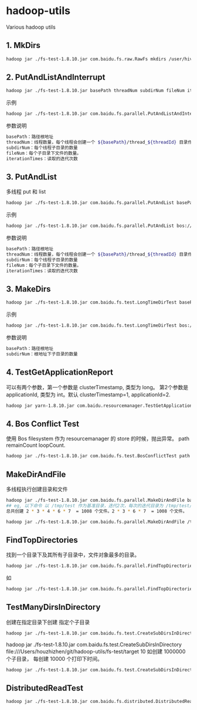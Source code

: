 # hadoop-utils
Various hadoop utils

## 1. MkDirs
```bash
hadoop jar ./fs-test-1.8.10.jar com.baidu.fs.raw.RawFs mkdirs /user/hive
```

## 2. PutAndListAndInterrupt

```bash
hadoop jar ./fs-test-1.8.10.jar basePath threadNum subdirNum fileNum iterationTimes
```
示例
```bash
hadoop jar ./fs-test-1.8.10.jar com.baidu.fs.parallel.PutAndListAndInterrupt hdfs://master-4b115ab:8020/base 100 1 100 100
```

参数说明
```bash
basePath：路径根地址
threadNum：线程数量，每个线程会创建一个 ${basePath}/thread_${threadId} 目录作为子线程的根目录。
subdirNum：每个线程子目录的数量
fileNum：每个子目录下文件的数量。
iterationTimes：读取的迭代次数
```

## 3. PutAndList
多线程 put 和 list
```bash
hadoop jar ./fs-test-1.8.10.jar com.baidu.fs.parallel.PutAndList basePath threadNum subdirNum fileNum iterationTimes
```
示例
```bash
hadoop jar ./fs-test-1.8.10.jar com.baidu.fs.parallel.PutAndList bos://bmr-rd-wh/houzhizhen/test 1 2000 1 1
```
参数说明
```bash
basePath：路径根地址
threadNum：线程数量，每个线程会创建一个 ${basePath}/thread_${threadId} 目录作为子线程的根目录。
subdirNum：每个线程子目录的数量
fileNum：每个子目录下文件的数量。
iterationTimes：读取的迭代次数
```
## 3. MakeDirs

```bash
hadoop jar ./fs-test-1.8.10.jar com.baidu.fs.test.LongTimeDirTest basePath subdirNum
```
示例
```bash
hadoop jar ./fs-test-1.8.10.jar com.baidu.fs.test.LongTimeDirTest bos://bmr-rd-wh/houzhizhen/test  2000 
```
参数说明
```bash
basePath：路径根地址
subdirNum：根地址下子目录的数量
```

## 4. TestGetApplicationReport
可以有两个参数，第一个参数是 clusterTimestamp, 类型为 long。 第2个参数是 applicationId, 类型为 int。默认 clusterTimestamp=1, applicationId=2.
```bash
hadoop jar yarn-1.8.10.jar com.baidu.resourcemanager.TestGetApplicationReport
```

## 4. Bos Conflict Test
使用 Bos filesystem 作为 resourcemanager 的 store 的时候，抛出异常。
path remainCount loopCount.


```bash
hadoop jar ./fs-test-1.8.10.jar com.baidu.fs.test.BosConflictTest path remainCount loopCount
```

## MakeDirAndFile
多线程执行创建目录和文件

```bash
hadoop jar ./fs-test-1.8.10.jar com.baidu.fs.parallel.MakeDirAndFile baseDir iteratorTime threadNum fileNumPerDir fileLength level0DirNum, ... , levelNFileNum
## eg, 以下命令 以 /tmp/test 作为基准目录，迭代2次，每次的迭代目录为 /tmp/test/d[0-1]。每次迭代使用 3 个线程，每个线程以 /tmp/test/d[0-1]/d[0-2] 作为基准目录。4 每个目录文件的个数, 5是文件的长度;6，7 是每个线程创建的目录.
总共创建 2 * 3 * 4 * 6 * 7  = 1008 个文件。2 * 3 * 6 * 7  = 1008 个文件。

hadoop jar ./fs-test-1.8.10.jar com.baidu.fs.parallel.MakeDirAndFile /tmp/test 2 3 4 5 6 7
```

## FindTopDirectories
找到一个目录下及其所有子目录中，文件对象最多的目录。

```bash
hadoop jar ./fs-test-1.8.10.jar com.baidu.fs.parallel.FindTopDirectories path topN
```
如
```bash
hadoop jar ./fs-test-1.8.10.jar com.baidu.fs.parallel.FindTopDirectories --root-dir file:///Users/houzhizhen/git/baidu/bce-bmr/hadoop --top-num 10
```

## TestManyDirsInDirectory
创建在指定目录下创建 指定个子目录

```bash
hadoop jar ./fs-test-1.8.10.jar com.baidu.fs.test.CreateSubDirsInDirectory path number-of-subdirectories
```
hadoop jar ./fs-test-1.8.10.jar com.baidu.fs.test.CreateSubDirsInDirectory file:///Users/houzhizhen/git/hadoop-utils/fs-test/target 10 
如创建 1000000 个子目录， 每创建 10000 个打印下时间。
```bash
hadoop jar ./fs-test-1.8.10.jar com.baidu.fs.test.CreateSubDirsInDirectory hdfs://bmr-cluster/user/hive/warehouse/test/ 1000000 10000
```

## DistributedReadTest
```bash
hadoop jar ./fs-test-1.8.10.jar com.baidu.fs.distributed.DistributedReadTest -maps 1 -baseDir /tmp/ -parameters '/data/fs-test,1,100,100'
```